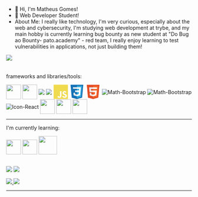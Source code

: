 - 👋 Hi, I'm Matheus Gomes!
- 🌱 Web Developer Student!
- About Me: I really like technology, I'm very curious, especially about the web and cybersecurity, I'm studying web development at trybe, and my main hobby is currently learning bug bounty as new student at "Do Bug ao Bounty- pato.academy" - red team, I really enjoy learning to test vulnerabilities in applications, not just building them! 
<img heigth="200" width="200" src="https://media.giphy.com/media/3oriNLx3dUqFgVi86I/giphy.gif">

<div style="display: inline_block"><br>
 <p>frameworks and libraries/tools:</p>
  <img align="center" height="40" width="40" src="https://cdn.jsdelivr.net/gh/devicons/devicon/icons/linux/linux-original.svg" />
  <img align="center"  height="40" width="40" src="https://cdn.jsdelivr.net/gh/devicons/devicon/icons/bash/bash-original.svg" />
  <img align="center" src="https://img.icons8.com/color/48/000000/git.png"/>
  <img align="center" width="50" src="https://img.icons8.com/ios-glyphs/30/000000/github.png"/>
  <img align="center" alt="Math-Js" height="40" width="40" src="https://raw.githubusercontent.com/devicons/devicon/master/icons/javascript/javascript-plain.svg">
  <img align="center" alt="Math-CSS" height="40" width="40" src="https://raw.githubusercontent.com/devicons/devicon/master/icons/css3/css3-original.svg">
  <img align="center" alt="Math-HTML" height="40" width="40" src="https://raw.githubusercontent.com/devicons/devicon/master/icons/html5/html5-original.svg">
  <img align="center" alt="Math-Bootstrap" height="40" width="40"
   src="https://img.icons8.com/color/48/000000/bootstrap.png"/>
 <img align="center" alt="Math-Bootstrap" height="40" width="40"
   src="https://cdn.jsdelivr.net/gh/devicons/devicon/icons/bulma/bulma-plain.svg" />
 <img align="center" alt="Icon-React" height="40" width="40"
   src="https://cdn.jsdelivr.net/gh/devicons/devicon/icons/react/react-original.svg" />
 <img align="center" height="40" width="40" src="https://cdn.jsdelivr.net/gh/devicons/devicon/icons/redux/redux-original.svg" />
 <img align="center" height="40" width="40" src="https://cdn.jsdelivr.net/gh/devicons/devicon/icons/tailwindcss/tailwindcss-plain.svg" />
 <img align="center" height="40" width="40" src="https://cdn.jsdelivr.net/gh/devicons/devicon/icons/jest/jest-plain.svg" /><hr>
</div>
<div>
 <p>I'm currently learning:</p>
 <img height="40" width="40" src="https://cdn.jsdelivr.net/gh/devicons/devicon/icons/java/java-original.svg" />
 <img height="40" width="40" src="https://cdn.jsdelivr.net/gh/devicons/devicon/icons/spring/spring-original.svg" />
 <img height="50" width="50" src="https://cdn.jsdelivr.net/gh/devicons/devicon/icons/mysql/mysql-original-wordmark.svg" />
</div>
 
 ##
  
<div>

<a href = "mailto:matheus.gomes.santos@outlook.com"><img src="https://img.shields.io/badge/-Gmail-%23333?style=for-the-badge&logo=gmail&logoColor=white" target="_blank"></a>
<a href="https://www.linkedin.com/in/matheusgdev/" target="_blank"><img src="https://img.shields.io/badge/-LinkedIn-%230077B5?style=for-the-badge&logo=linkedin&logoColor=white" target="_blank"></a>

 <div>
  <a href="https://github.com/MatheusGomes-del">
  <img height="180em" src="https://github-readme-stats.vercel.app/api?username=MatheusGomes-del&show_icons=true&theme=gruvbox&include_all_commits=true&count_private=true"/>
  <img height="180em" src="https://github-readme-stats.vercel.app/api/top-langs/?username=MatheusGomes-del&layout=compact&langs_count=7&theme=gruvbox"/>
</div><hr>


</div>
